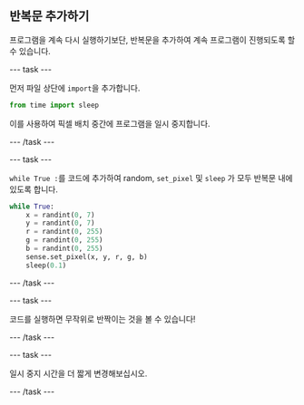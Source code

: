 ## 반복문 추가하기

프로그램을 계속 다시 실행하기보단, 반복문을 추가하여 계속 프로그램이 진행되도록 할 수 있습니다.

--- task ---

먼저 파일 상단에 `import`을 추가합니다.

```python
from time import sleep
```

이를 사용하여 픽셀 배치 중간에 프로그램을 일시 중지합니다.

--- /task ---

--- task ---

`while True :`를 코드에 추가하여 random, `set_pixel` 및 `sleep` 가 모두 반복문 내에 있도록 합니다.

```python
while True:
    x = randint(0, 7)
    y = randint(0, 7)
    r = randint(0, 255)
    g = randint(0, 255)
    b = randint(0, 255)
    sense.set_pixel(x, y, r, g, b)
    sleep(0.1)
```

--- /task ---

--- task ---

코드를 실행하면 무작위로 반짝이는 것을 볼 수 있습니다!

--- /task ---

--- task ---

일시 중지 시간을 더 짧게 변경해보십시오.

--- /task ---
